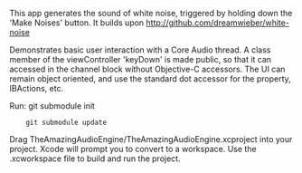This app generates the sound of white noise, triggered by holding down the 'Make Noises' button. It builds upon http://github.com/dreamwieber/white-noise

Demonstrates basic user interaction with a Core Audio thread. A class member of the viewController 'keyDown' is made public, so that it can accessed in the channel block without Objective-C accessors. The UI can remain object oriented, and use the standard dot accessor for the property, IBActions, etc. 


Run:
        git submodule init
        
        git submodule update

Drag TheAmazingAudioEngine/TheAmazingAudioEngine.xcproject into your project. Xcode will prompt you to convert to a workspace.
Use the .xcworkspace file to build and run the project.
